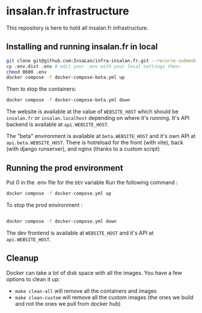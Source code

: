 # insalan.fr infrastructure

This repository is here to hold all insalan.fr infrastructure.

## Installing and running insalan.fr in local

```sh
git clone git@github.com:InsaLan/infra-insalan.fr.git --recurse-submodules
cp .env.dist .env # edit your .env with your local settings then:
chmod 0600 .env
docker compose -f docker-compose-beta.yml up
```

Then to stop the containers:
```sh
docker compose -f docker-compose-beta.yml down
```

The website is available at the value of `WEBSITE_HOST` which should be
`insalan.fr` or `insalan.localhost` depending on where it's running.  It's API
backend is available at `api.WEBSITE_HOST`.

The "beta" environment is available at `beta.WEBSITE_HOST` and it's own API at `api.beta.WEBSITE_HOST`.
There is hotreload for the front (with vite), back (with django runserver), and nginx (thanks to a custom script)

## Running the prod environment

Put 0 in the .env file for the `DEV` variable
Run the following command : 
```sh
docker compose -f docker-compose.yml up
```

To stop the prod environment :
```sh

docker compose -f docker-compose.yml down
```

The dev frontend is available at `WEBSITE_HOST` and it's API at `api.WEBSITE_HOST`.

## Cleanup

Docker can take a lot of disk space with all the images.
You have a few options to clean it up:

- `make clean-all` will remove all the containers and images
- `make clean-custom` will remove all the custom images (the ones we build and not the ones we pull from docker hub)
